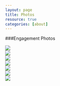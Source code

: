 ```yaml
---
layout: page
title: Photos
resource: true
categories: [about]
---
```

###Engagement Photos
<div class="container">

<div class="row">
  <div class="col-xs-2">
    <a href="https://s3.amazonaws.com/weddednerds.com/CasketartsSun.jpg" class="thumbnail" rel="lightbox-cats">
      <img src="https://s3.amazonaws.com/weddednerds.com/CasketartsSun.jpg" class="img-responsive">
    </a>
  </div>

  <div class="col-xs-2">
    <a href="https://s3.amazonaws.com/weddednerds.com/CasketartsSun2.jpg" class="thumbnail" rel="lightbox-cats">
      <img src="https://s3.amazonaws.com/weddednerds.com/CasketartsSun2.jpg" class="img-responsive">
    </a>
  </div>
</div>

<div class="row">
  <div class="col-xs-2">
    <a href="https://s3.amazonaws.com/weddednerds.com/MURAL.jpg" class="thumbnail" rel="lightbox-cats">
      <img src="https://s3.amazonaws.com/weddednerds.com/MURAL.jpg" class="img-responsive">
    </a>
  </div>

  <div class="col-xs-2">
    <a href="https://s3.amazonaws.com/weddednerds.com/MURAL2.jpg" class="thumbnail" rel="lightbox-cats">
      <img src="https://s3.amazonaws.com/weddednerds.com/MURAL2.jpg" class="img-responsive">
    </a>
  </div>
</div>


<div class="row">
  <div class="col-xs-3">
    <a href="https://s3.amazonaws.com/weddednerds.com/Traintracks.jpg" class="thumbnail" rel="lightbox-cats">
      <img src="https://s3.amazonaws.com/weddednerds.com/Traintracks.jpg" class="img-responsive">
    </a>
  </div>

  <div class="col-xs-3">
    <a href="https://s3.amazonaws.com/weddednerds.com/UPPERCUT.jpg" class="thumbnail" rel="lightbox-cats">
      <img src="https://s3.amazonaws.com/weddednerds.com/UPPERCUT.jpg" class="img-responsive">
    </a>
  </div>

  <div class="col-xs-3">
    <a href="https://s3.amazonaws.com/weddednerds.com/laser.jpg" class="thumbnail" rel="lightbox-cats">
      <img src="https://s3.amazonaws.com/weddednerds.com/laser.jpg" class="img-responsive">
    </a>
  </div>
</div>


</div>
